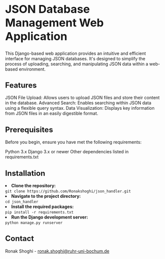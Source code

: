 <h1 style="font-size:36px;">JSON Database Management Web Application</h1>
This Django-based web application provides an intuitive and efficient interface for managing JSON databases. It's designed to simplify the process of uploading, searching, and manipulating JSON data within a web-based environment.

## <span style="font-size:24px;">Features</span>
JSON File Upload: Allows users to upload JSON files and store their content in the database.
Advanced Search: Enables searching within JSON data using a flexible query syntax.
Data Visualization: Displays key information from JSON files in an easily digestible format.

## <span style="font-size:24px;">Prerequisites</span>
Before you begin, ensure you have met the following requirements:

Python 3.x
Django 3.x or newer
Other dependencies listed in requirements.txt

## <span style="font-size:24px;">Installation</span>


<li><b>Clone the repository:</b><br>
<code>git clone https://github.com/Ronakshoghi/json_handler.git</code></li>

<li><b>Navigate to the project directory:</b><br>
<code>cd json_handler</code></li>

<li><b>Install the required packages:</b><br>
<code>pip install -r requirements.txt</code></li>

<li><b>Run the Django development server:</b><br>
<code>python manage.py runserver</code></li>

## <span style="font-size:24px;">Contact</span>
Ronak Shoghi - 	ronak.shoghi@ruhr-uni-bochum.de
